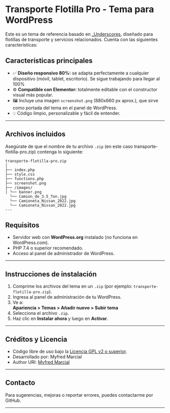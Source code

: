 # Transporte Flotilla Pro - Tema para WordPress

Este es un tema de referencia basado en [_Underscores](https://underscores.me/), diseñado para flotillas de transporte y servicios relacionados. Cuenta con las siguientes características:

## Características principales

- ✅ **Diseño responsivo 80%:** se adapta perfectamente a cualquier dispositivo (móvil, tablet, escritorio). Se sigue trabajando para llegar al 100%
- ⚙️ **Compatible con Elementor:** totalmente editable con el constructor visual más popular.
- 🖼️ Incluye una imagen `screenshot.png` (880x660 px aprox.), que sirve como portada del tema en el panel de WordPress.
- 💡 Código limpio, personalizable y fácil de entender.

---

## Archivos incluidos

Asegúrate de que el nombre de tu archivo `.zip` (en este caso transporte-flotilla-pro.zip) contenga lo siguiente:
```plain
transporte-flotilla-pro.zip
│
├── index.php
├── style.css
├── functions.php
├── screenshot.png
├── /images/
│ └── banner.png
  └── Camion_de_3.5_Ton.jpg
  └── Camioneta_Nissan_2022.jpg
  └── Camioneta_Nissan_2022.jpg
---
```
## Requisitos

- Servidor web con **WordPress.org** instalado (no funciona en WordPress.com).
- PHP 7.4 o superior recomendado.
- Acceso al panel de administrador de WordPress.

---

## Instrucciones de instalación

1. Comprime los archivos del tema en un `.zip` (por ejemplo: `transporte-flotilla-pro.zip`).
2. Ingresa al panel de administración de tu WordPress.
3. Ve a:  
   **Apariencia > Temas > Añadir nuevo > Subir tema**
4. Selecciona el archivo `.zip`.
5. Haz clic en **Instalar ahora** y luego en **Activar**.

---

## Créditos y Licencia

- Código libre de uso bajo la [Licencia GPL v2 o superior](https://www.gnu.org/licenses/gpl-2.0.html).
- Desarrollado por: Myfred Marcial
- Author URI: [Myfred Marcial](https://www.linkedin.com/in/myfred-marcial-mendez)



---

## Contacto

Para sugerencias, mejoras o reportar errores, puedes contactarme por GitHub.

---

